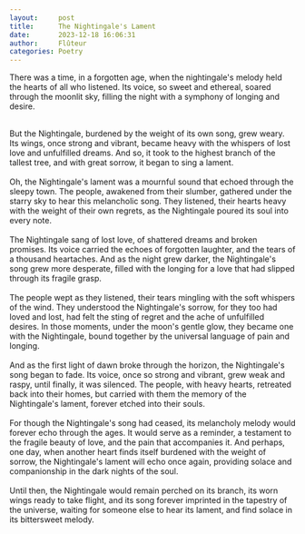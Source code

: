 ```yaml
---
layout:     post
title:      The Nightingale's Lament
date:       2023-12-18 16:06:31 
author:     Flûteur
categories: Poetry
---
```

There was a time, in a forgotten age, when the nightingale's melody held the hearts of all who listened. Its voice, so sweet and ethereal, soared through the moonlit sky, filling the night with a symphony of longing and desire.
<br>

<br>
But the Nightingale, burdened by the weight of its own song, grew weary. Its wings, once strong and vibrant, became heavy with the whispers of lost love and unfulfilled dreams. And so, it took to the highest branch of the tallest tree, and with great sorrow, it began to sing a lament.
<br>

<br>
Oh, the Nightingale's lament was a mournful sound that echoed through the sleepy town. The people, awakened from their slumber, gathered under the starry sky to hear this melancholic song. They listened, their hearts heavy with the weight of their own regrets, as the Nightingale poured its soul into every note.
<br>

<br>
The Nightingale sang of lost love, of shattered dreams and broken promises. Its voice carried the echoes of forgotten laughter, and the tears of a thousand heartaches. And as the night grew darker, the Nightingale's song grew more desperate, filled with the longing for a love that had slipped through its fragile grasp.
<br>

<br>
The people wept as they listened, their tears mingling with the soft whispers of the wind. They understood the Nightingale's sorrow, for they too had loved and lost, had felt the sting of regret and the ache of unfulfilled desires. In those moments, under the moon's gentle glow, they became one with the Nightingale, bound together by the universal language of pain and longing.
<br>

<br>
And as the first light of dawn broke through the horizon, the Nightingale's song began to fade. Its voice, once so strong and vibrant, grew weak and raspy, until finally, it was silenced. The people, with heavy hearts, retreated back into their homes, but carried with them the memory of the Nightingale's lament, forever etched into their souls.
<br>

<br>
For though the Nightingale's song had ceased, its melancholy melody would forever echo through the ages. It would serve as a reminder, a testament to the fragile beauty of love, and the pain that accompanies it. And perhaps, one day, when another heart finds itself burdened with the weight of sorrow, the Nightingale's lament will echo once again, providing solace and companionship in the dark nights of the soul.
<br>

<br>
Until then, the Nightingale would remain perched on its branch, its worn wings ready to take flight, and its song forever imprinted in the tapestry of the universe, waiting for someone else to hear its lament, and find solace in its bittersweet melody.
